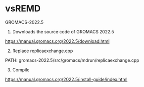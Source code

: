 # vsREMD
GROMACS-2022.5

1) Downloads the source code of GROMACS 2022.5

https://manual.gromacs.org/2022.5/download.html

2) Replace replicaexchange.cpp

PATH: gromacs-2022.5/src/gromacs/mdrun/replicaexchange.cpp

3) Compile

https://manual.gromacs.org/2022.5/install-guide/index.html

   
